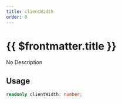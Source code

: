 ```yaml
---
title: clientWidth
order: 0
---
```


# {{ $frontmatter.title }}

No Description

## Usage

```ts
readonly clientWidth: number;
```
